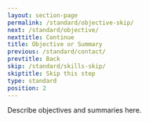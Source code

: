 ```yaml
---
layout: section-page
permalink: /standard/objective-skip/
next: /standard/objective/
nexttitle: Continue
title: Objective or Summary
previous: /standard/contact/
prevtitle: Back
skip: /standard/skills-skip/
skiptitle: Skip this step
type: standard
position: 2
---
```


Describe objectives and summaries here.